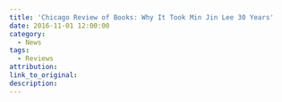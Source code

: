 ```yaml
---
title: 'Chicago Review of Books: Why It Took Min Jin Lee 30 Years'
date: 2016-11-01 12:00:00
category:
  - News
tags:
  - Reviews
attribution:
link_to_original:
description:
---
```

